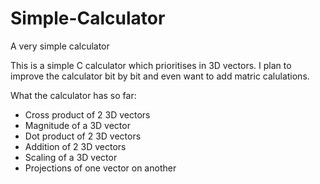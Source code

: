 # Simple-Calculator
A very simple calculator

This is a simple C calculator which prioritises in 3D vectors. I plan to improve the calculator bit by bit and even want to add
matric calulations.

What the calculator has so far:
  - Cross product of 2 3D vectors
  - Magnitude of a 3D vector
  - Dot product of 2 3D vectors
  - Addition of 2 3D vectors
  - Scaling of a 3D vector
  - Projections of one vector on another
